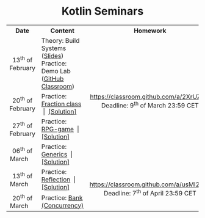 <h1 align="center">Kotlin Seminars</h1>

<table>
	<tr>
		<th width="150000px">Date</th>
		<th width="600000px">Content</th>
		<th width="400000px">Homework</th>
	</tr>
	<tr>
		<td align="center">13<sup>th</sup> of February</td>
		<td>
			Theory: Build Systems (<a href="assets/Kotlin — Build Systems.pdf?raw=true">Slides</a>)
			<br>
			Practice: Demo Lab (<a href="https://classroom.github.com/a/q0cc6uY7">GitHub Classroom</a>)
		</td>
		<td align="center" rowspan="4">
			<a href="https://classroom.github.com/a/2XrUZaIK">https://classroom.github.com/a/2XrUZaIK</a>
			<br>
			Deadline: 9<sup>th</sup> of March 23:59 CET
		</td>
	</tr>
	<tr>
		<td align="center">20<sup>th</sup> of February</td>
		<td>Practice: <a href="seminar-02">Fraction class</a> &nbsp;|&nbsp; <a href="seminar-02-solution">[Solution]</a></td>
	</tr>
	<tr>
		<td align="center">27<sup>th</sup> of February</td>
		<td>Practice: <a href="seminar-03">RPG-game<a> &nbsp;|&nbsp; <a href="seminar-03-solution">[Solution]</a></td>
	</tr>
	<tr>
		<td align="center">06<sup>th</sup> of March &nbsp;&nbsp;&nbsp;</td>
		<td>Practice: <a href="seminar-04">Generics</a> &nbsp;|&nbsp; <a href="seminar-04-solution">[Solution]</a></td>
	</tr>
	<tr>
		<td align="center">13<sup>th</sup> of March &nbsp;&nbsp;&nbsp;</td>
		<td>Practice: <a href="seminar-05">Reflection</a> &nbsp;|&nbsp; <a href="seminar-05-solution">[Solution]</a></td>
		<td align="center" rowspan="2">
			<a href="https://classroom.github.com/a/usMI2_X2">https://classroom.github.com/a/usMI2_X2</a>
			<br>
			Deadline: 7<sup>th</sup> of April 23:59 CET
		</td>
	</tr>
	<tr>
		<td align="center">20<sup>th</sup> of March &nbsp;&nbsp;&nbsp;</td>
		<td>Practice: <a href="seminar-06">Bank (Concurrency)</a></td>
	</tr>
</table>
